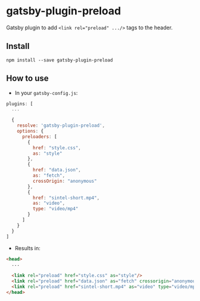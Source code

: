 # gatsby-plugin-preload

Gatsby plugin to add `<link rel="preload" .../>` tags to the header.

## Install

`npm install --save gatsby-plugin-preload`

## How to use

- In your `gatsby-config.js`:
```js
plugins: [
  ...

  {
    resolve: 'gatsby-plugin-preload',
    options: {
      preloaders: [
        {
          href: "style.css",
          as: "style"
        },
        {
          href: "data.json",
          as: "fetch",
          crossOrigin: "anonymous" 
        },
        {
          href: "sintel-short.mp4",
          as: "video",
          type: "video/mp4"
        }
      ]
    }
  }
]
```

- Results in:
```html
<head>
  ...
  
  <link rel="preload" href="style.css" as="style"/>
  <link rel="preload" href="data.json" as="fetch" crossorigin="anonymous"/>
  <link rel="preload" href="sintel-short.mp4" as="video" type="video/mp4"/>
</head>
```


